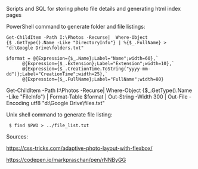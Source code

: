 Scripts and SQL for storing photo file details and generating html index pages

PowerShell command to generate folder and file listings:

    Get-ChildItem -Path I:\Photos -Recurse|  Where-Object {$_.GetType().Name -Like "DirectoryInfo"} | %{$_.FullName} > "d:\Google Drive\folders.txt"
    
    $format = @{Expression={$_.Name};Label="Name";width=60},`
          @{Expression={$_.Extension};Label="Extension";width=10},`
          @{Expression={$_.CreationTime.ToString("yyyy-mm-dd")};Label="CreationTime";width=25},`
          @{Expression={$_.FullName};Label="FullName";width=80}
          
Get-ChildItem -Path I:\Photos -Recurse|  Where-Object {$_.GetType().Name -Like "FileInfo"} | Format-Table $format | Out-String -Width 300 | Out-File -Encoding utf8 "d:\Google Drive\files.txt"
    
Unix shell command to generate file listing:

     $ find $PWD > ../file_list.txt

Sources:

https://css-tricks.com/adaptive-photo-layout-with-flexbox/

https://codepen.io/markpraschan/pen/rNNByGG
